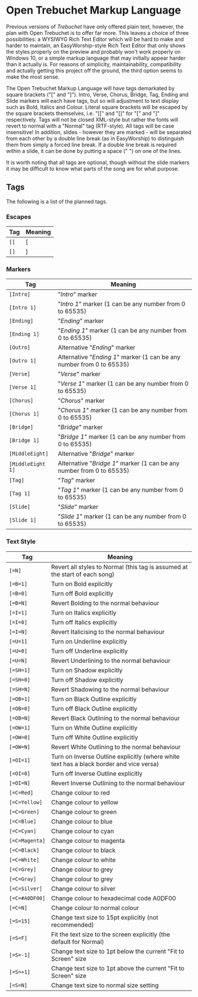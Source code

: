 # Open Trebuchet Markup Language

Previous versions of *Trebuchet* have only offered plain text, however, the plan with Open Trebuchet is to offer far more.  This leaves a choice of three possibilities: a WYSIWYG Rich Text Editor which will be hard to make and harder to maintain, an EasyWorship-style Rich Text Editor that only shows the styles properly on the preview and probably won't work properly on Windows 10, or a simple markup language that may initially appear harder than it actually is.  For reasons of simplicity, maintainability, compatibility and actually getting this project off the ground, the third option seems to make the most sense.

The Open Trebuchet Markup Language will have tags demarkated by square brackets ("[" and "]").  Intro, Verse, Chorus, Bridge, Tag, Ending and Slide markers will each have tags, but so will adjustment to text display such as Bold, Italics and Colour.  Literal square brackets will be escaped by the square brackets themselves, i.e. "[[" and "[]" for "[" and "]" respectively.  Tags will not be closed XML-style but rather the fonts will revert to normal with a "Normal" tag (RTF-style).  All tags will be case insensitive!  In addition, slides - however they are marked - will be separated from each other by a double line break (as in EasyWorship) to distinguish them from simply a forced line break.  If a double line break is required within a slide, it can be done by putting a space (" ") on one of the lines.

It is worth noting that all tags are optional, though without the slide markers it may be difficult to know what parts of the song are for what purpose.

## Tags

The following is a list of the planned tags.

### Escapes

Tag | Meaning
--- | -------
`[[` | [
`[]` | ]

### Markers

Tag | Meaning
--- | -------
`[Intro]` | "*Intro*" marker
`[Intro 1]` | "*Intro 1*" marker (1 can be any number from 0 to 65535)
`[Ending]` | "*Ending*" marker
`[Ending 1]` | "*Ending 1*" marker (1 can be any number from 0 to 65535)
`[Outro]` | Alternative "*Ending*" marker
`[Outro 1]` | Alternative "*Ending 1*" marker (1 can be any number from 0 to 65535)
`[Verse]` | "*Verse*" marker
`[Verse 1]` | "*Verse 1*" marker (1 can be any number from 0 to 65535)
`[Chorus]` | "*Chorus*" marker
`[Chorus 1]` | "*Chorus 1*" marker (1 can be any number from 0 to 65535)
`[Bridge]` | "*Bridge*" marker
`[Bridge 1]` | "*Bridge 1*" marker (1 can be any number from 0 to 65535)
`[MiddleEight]` | Alternative "*Bridge*" marker
`[MiddleEight 1]` | Alternative "*Bridge 1*" marker (1 can be any number from 0 to 65535)
`[Tag]` | "*Tag*" marker
`[Tag 1]` | "*Tag 1*" marker (1 can be any number from 0 to 65535)
`[Slide]` | "*Slide*" marker
`[Slide 1]` | "*Slide 1*" marker (1 can be any number from 0 to 65535)

### Text Style

Tag | Meaning
--- | -------
`[=N]` | Revert all styles to Normal (this tag is assumed at the start of each song)
`[=B=1]` | Turn on Bold explicitly
`[=B=0]` | Turn off Bold explicitly
`[=B=N]` | Revert Bolding to the normal behaviour
`[=I=1]` | Turn on Italics explicitly
`[=I=0]` | Turn off Italics explicitly
`[=I=N]` | Revert Italicising to the normal behaviour
`[=U=1]` | Turn on Underline explicitly
`[=U=0]` | Turn off Underline explicitly
`[=U=N]` | Revert Underlining to the normal behaviour
`[=SH=1]` | Turn on Shadow explicitly
`[=SH=0]` | Turn off Shadow explicitly
`[=SH=N]` | Revert Shadowing to the normal behaviour
`[=OB=1]` | Turn on Black Outline explicitly
`[=OB=0]` | Turn off Black Outline explicitly
`[=OB=N]` | Revert Black Outlining to the normal behaviour
`[=OW=1]` | Turn on White Outline explicitly
`[=OW=0]` | Turn off White Outline explicitly
`[=OW=N]` | Revert White Outlining to the normal behaviour
`[=OI=1]` | Turn on Inverse Outline explicitly (where white text has a black border and vice versa)
`[=OI=0]` | Turn off Inverse Outline explicitly
`[=OI=N]` | Revert Inverse Outlining to the normal behaviour
`[=C=Red]` | Change colour to red
`[=C=Yellow]` | Change colour to yellow
`[=C=Green]` | Change colour to green
`[=C=Blue]` | Change colour to blue
`[=C=Cyan]` | Change colour to cyan
`[=C=Magenta]` | Change colour to magenta
`[=C=Black]` | Change colour to black
`[=C=White]` | Change colour to white
`[=C=Grey]` | Change colour to grey
`[=C=Gray]` | Change colour to grey
`[=C=Silver]` | Change colour to silver
`[=C=#A0DF00]` | Change colour to hexadecimal code A0DF00
`[=C=N]` | Change colour to normal colour
`[=S=15]` | Change text size to 15pt explicitly (not recommended)
`[=S=F]` | Fit the text size to the screen explicitly (the default for Normal)
`[=S=-1]` | Change text size to 1pt below the current "Fit to Screen" size
`[=S=+1]` | Change text size to 1pt above the current "Fit to Screen" size
`[=S=N]` | Change text size to normal size setting
